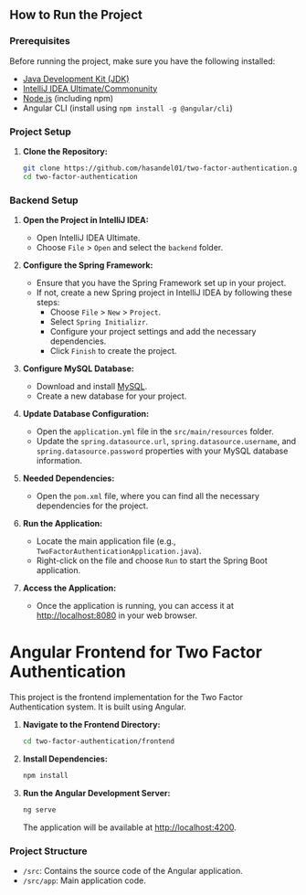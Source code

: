 ## How to Run the Project

### Prerequisites

Before running the project, make sure you have the following installed:

- [Java Development Kit (JDK)](https://www.oracle.com/java/technologies/javase-downloads.html)
- [IntelliJ IDEA Ultimate/Commonunity](https://www.jetbrains.com/idea/download/)
- [Node.js](https://nodejs.org/) (including npm)
- Angular CLI (install using `npm install -g @angular/cli`)


### Project Setup

1. **Clone the Repository:**

    ```bash
    git clone https://github.com/hasandel01/two-factor-authentication.git
    cd two-factor-authentication
    ```

### Backend Setup

1. **Open the Project in IntelliJ IDEA:**

    - Open IntelliJ IDEA Ultimate.
    - Choose `File` > `Open` and select the `backend` folder.

2. **Configure the Spring Framework:**

    - Ensure that you have the Spring Framework set up in your project.
    - If not, create a new Spring project in IntelliJ IDEA by following these steps:
        - Choose `File` > `New` > `Project`.
        - Select `Spring Initializr`.
        - Configure your project settings and add the necessary dependencies.
        - Click `Finish` to create the project.

3. **Configure MySQL Database:**

    - Download and install [MySQL](https://dev.mysql.com/downloads/).
    - Create a new database for your project.

4. **Update Database Configuration:**

    - Open the `application.yml` file in the `src/main/resources` folder.
    - Update the `spring.datasource.url`, `spring.datasource.username`, and `spring.datasource.password` properties with your MySQL database information.

5. **Needed Dependencies:**

    - Open the `pom.xml` file, where you can find all the necessary dependencies for the project.

6. **Run the Application:**

    - Locate the main application file (e.g., `TwoFactorAuthenticationApplication.java`).
    - Right-click on the file and choose `Run` to start the Spring Boot application.

7. **Access the Application:**

    - Once the application is running, you can access it at [http://localhost:8080](http://localhost:8080) in your web browser.


# Angular Frontend for Two Factor Authentication

This project is the frontend implementation for the Two Factor Authentication system. It is built using Angular.

1. **Navigate to the Frontend Directory:**

    ```bash
    cd two-factor-authentication/frontend
    ```

2. **Install Dependencies:**

    ```bash
    npm install
    ```

3. **Run the Angular Development Server:**

    ```bash
    ng serve
    ```

    The application will be available at [http://localhost:4200](http://localhost:4200).

### Project Structure

- `/src`: Contains the source code of the Angular application.
- `/src/app`: Main application code.
